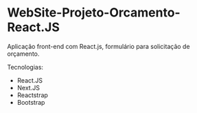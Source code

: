# WebSite-Projeto-Orcamento-React.JS
Aplicação front-end com React.js, formulário para solicitação de orçamento.

Tecnologias:
 - React.JS
 - Next.JS
 - Reactstrap
 - Bootstrap
